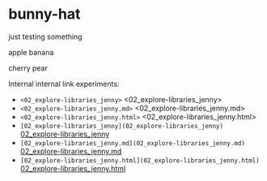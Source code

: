 # bunny-hat
just testing something

apple banana

cherry pear

Internal internal link experiments:

  * `<02_explore-libraries_jenny>` <02_explore-libraries_jenny>
  * `<02_explore-libraries_jenny.md>` <02_explore-libraries_jenny.md>
  * `<02_explore-libraries_jenny.html>` <02_explore-libraries_jenny.html>
  * `[02_explore-libraries_jenny](02_explore-libraries_jenny)` [02_explore-libraries_jenny](02_explore-libraries_jenny)
  * `[02_explore-libraries_jenny.md](02_explore-libraries_jenny.md)` [02_explore-libraries_jenny.md](02_explore-libraries_jenny.md)
  * `[02_explore-libraries_jenny.html](02_explore-libraries_jenny.html)` [02_explore-libraries_jenny.html](02_explore-libraries_jenny.html)
